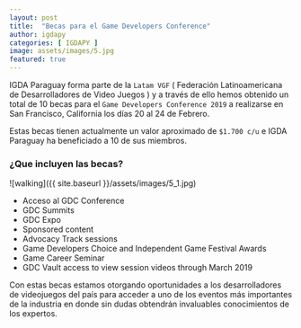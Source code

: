 ```yaml
---
layout: post
title:  "Becas para el Game Developers Conference"
author: igdapy
categories: [ IGDAPY ]
image: assets/images/5.jpg
featured: true
---
```

IGDA Paraguay forma parte de la `Latam VGF` ( Federación Latinoamericana de Desarrolladores de Video Juegos ) y a través de ello hemos obtenido un total de 10 becas para el `Game Developers Conference 2019` a realizarse en San Francisco, California los días 20 al 24 de Febrero.

Estas becas tienen actualmente un valor aproximado de `$1.700 c/u` e IGDA Paraguay ha beneficiado a 10 de sus miembros.

### ¿Que incluyen las becas?

![walking]({{ site.baseurl }}/assets/images/5_1.jpg)
- Acceso al GDC Conference
- GDC Summits
- GDC Expo
- Sponsored content
- Advocacy Track sessions
- Game Developers Choice and Independent Game Festival Awards
- Game Career Seminar
- GDC Vault access to view session videos through March 2019

Con estas becas estamos otorgando oportunidades a los desarrolladores de videojuegos del país para acceder a uno de los eventos más importantes de la industria en donde sin dudas obtendrán invaluables conocimientos de los expertos.
